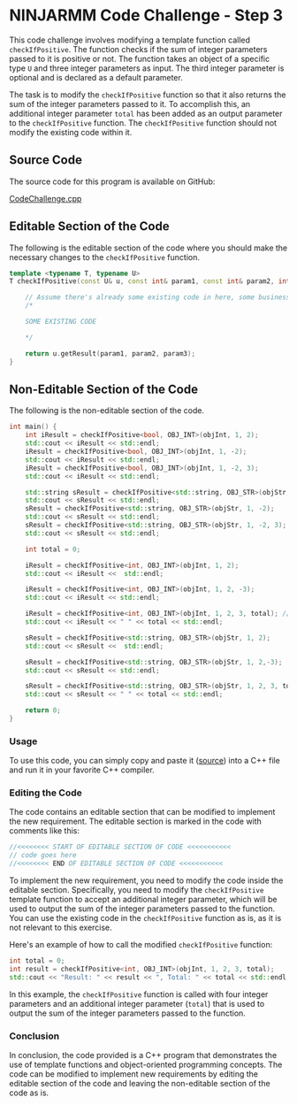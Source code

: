 # NINJARMM Code Challenge - Step 3

This code challenge involves modifying a template function called `checkIfPositive`. The function checks if the sum of
integer parameters passed to it is positive or not. The function takes an object of a specific type `U` and three
integer parameters as input. The third integer parameter is optional and is declared as a default parameter.

The task is to modify the `checkIfPositive` function so that it also returns the sum of the integer parameters passed to
it. To accomplish this, an additional integer parameter `total` has been added as an output parameter to
the `checkIfPositive` function. The `checkIfPositive` function should not modify the existing code within it.

## Source Code

The source code for this program is available on GitHub:

[CodeChallenge.cpp](CodeChallenge.cpp)

## Editable Section of the Code

The following is the editable section of the code where you should make the necessary changes to the `checkIfPositive`
function.

```c++
template <typename T, typename U>
T checkIfPositive(const U& u, const int& param1, const int& param2, int param3 = 0) {

    // Assume there's already some existing code in here, some business logic that we are not interested in this exercise. 
    /*

    SOME EXISTING CODE

    */

    return u.getResult(param1, param2, param3);
}
```

## Non-Editable Section of the Code

The following is the non-editable section of the code.

```c++
int main() {
    int iResult = checkIfPositive<bool, OBJ_INT>(objInt, 1, 2);
    std::cout << iResult << std::endl;
    iResult = checkIfPositive<bool, OBJ_INT>(objInt, 1, -2);
    std::cout << iResult << std::endl;
    iResult = checkIfPositive<bool, OBJ_INT>(objInt, 1, -2, 3);
    std::cout << iResult << std::endl;

    std::string sResult = checkIfPositive<std::string, OBJ_STR>(objStr, 1, 2);
    std::cout << sResult << std::endl;
    sResult = checkIfPositive<std::string, OBJ_STR>(objStr, 1, -2);
    std::cout << sResult << std::endl;
    sResult = checkIfPositive<std::string, OBJ_STR>(objStr, 1, -2, 3);
    std::cout << sResult << std::endl;

    int total = 0;

    iResult = checkIfPositive<int, OBJ_INT>(objInt, 1, 2);
    std::cout << iResult <<  std::endl;

    iResult = checkIfPositive<int, OBJ_INT>(objInt, 1, 2, -3);
    std::cout << iResult << std::endl;

    iResult = checkIfPositive<int, OBJ_INT>(objInt, 1, 2, 3, total); //<-- Total is output param
    std::cout << iResult << " " << total << std::endl;

    sResult = checkIfPositive<std::string, OBJ_STR>(objStr, 1, 2);
    std::cout << sResult <<  std::endl;

    sResult = checkIfPositive<std::string, OBJ_STR>(objStr, 1, 2,-3);
    std::cout << sResult << std::endl;

    sResult = checkIfPositive<std::string, OBJ_STR>(objStr, 1, 2, 3, total); //<-- Total is output param
    std::cout << sResult << " " << total << std::endl;

    return 0;
}
```

### Usage

To use this code, you can simply copy and paste it ([source](CodeChallenge.cpp)) into a C++ file and run it in your
favorite C++ compiler.

### Editing the Code

The code contains an editable section that can be modified to implement the new requirement. The editable section is
marked in the code with comments like this:

```c++
//<<<<<<<< START OF EDITABLE SECTION OF CODE <<<<<<<<<<<
// code goes here
//<<<<<<<< END OF EDITABLE SECTION OF CODE <<<<<<<<<<<
```

To implement the new requirement, you need to modify the code inside the editable section. Specifically, you need to
modify the `checkIfPositive` template function to accept an additional integer parameter, which will be used to output
the sum of the integer parameters passed to the function. You can use the existing code in the `checkIfPositive`
function as is, as it is not relevant to this exercise.

Here's an example of how to call the modified `checkIfPositive` function:

```c++
int total = 0;
int result = checkIfPositive<int, OBJ_INT>(objInt, 1, 2, 3, total);
std::cout << "Result: " << result << ", Total: " << total << std::endl;
```

In this example, the `checkIfPositive` function is called with four integer parameters and an additional integer
parameter (`total`) that is used to output the sum of the integer parameters passed to the function.

### Conclusion

In conclusion, the code provided is a C++ program that demonstrates the use of template functions and object-oriented
programming concepts. The code can be modified to implement new requirements by editing the editable section of the code
and leaving the non-editable section of the code as is.